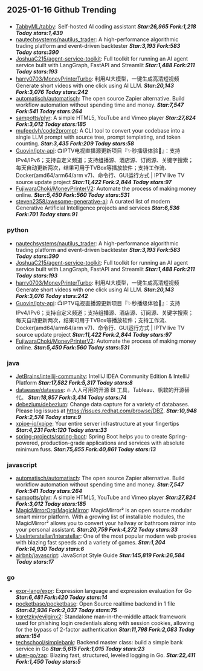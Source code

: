 ## 2025-01-16 Github Trending

### 
* [TabbyML/tabby](https://github.com/TabbyML/tabby): Self-hosted AI coding assistant ***Star:26,965 Fork:1,218 Today stars:1,439***
* [nautechsystems/nautilus_trader](https://github.com/nautechsystems/nautilus_trader): A high-performance algorithmic trading platform and event-driven backtester ***Star:3,193 Fork:583 Today stars:390***
* [JoshuaC215/agent-service-toolkit](https://github.com/JoshuaC215/agent-service-toolkit): Full toolkit for running an AI agent service built with LangGraph, FastAPI and Streamlit ***Star:1,488 Fork:211 Today stars:193***
* [harry0703/MoneyPrinterTurbo](https://github.com/harry0703/MoneyPrinterTurbo): 利用AI大模型，一键生成高清短视频 Generate short videos with one click using AI LLM. ***Star:20,143 Fork:3,076 Today stars:242***
* [automatisch/automatisch](https://github.com/automatisch/automatisch): The open source Zapier alternative. Build workflow automation without spending time and money. ***Star:7,547 Fork:541 Today stars:264***
* [sampotts/plyr](https://github.com/sampotts/plyr): A simple HTML5, YouTube and Vimeo player ***Star:27,824 Fork:3,012 Today stars:185***
* [mufeedvh/code2prompt](https://github.com/mufeedvh/code2prompt): A CLI tool to convert your codebase into a single LLM prompt with source tree, prompt templating, and token counting. ***Star:3,435 Fork:209 Today stars:58***
* [Guovin/iptv-api](https://github.com/Guovin/iptv-api): 📺IPTV电视直播源更新项目『✨秒播级体验🚀』：支持IPv4/IPv6；支持自定义频道；支持组播源、酒店源、订阅源、关键字搜索；每天自动更新两次，结果可用于TVBox等播放软件；支持工作流、Docker(amd64/arm64/arm v7)、命令行、GUI运行方式 | IPTV live TV source update project ***Star:11,422 Fork:2,844 Today stars:97***
* [FujiwaraChoki/MoneyPrinterV2](https://github.com/FujiwaraChoki/MoneyPrinterV2): Automate the process of making money online. ***Star:5,450 Fork:560 Today stars:531***
* [steven2358/awesome-generative-ai](https://github.com/steven2358/awesome-generative-ai): A curated list of modern Generative Artificial Intelligence projects and services ***Star:6,536 Fork:701 Today stars:91***

### python
* [nautechsystems/nautilus_trader](https://github.com/nautechsystems/nautilus_trader): A high-performance algorithmic trading platform and event-driven backtester ***Star:3,193 Fork:583 Today stars:390***
* [JoshuaC215/agent-service-toolkit](https://github.com/JoshuaC215/agent-service-toolkit): Full toolkit for running an AI agent service built with LangGraph, FastAPI and Streamlit ***Star:1,488 Fork:211 Today stars:193***
* [harry0703/MoneyPrinterTurbo](https://github.com/harry0703/MoneyPrinterTurbo): 利用AI大模型，一键生成高清短视频 Generate short videos with one click using AI LLM. ***Star:20,143 Fork:3,076 Today stars:242***
* [Guovin/iptv-api](https://github.com/Guovin/iptv-api): 📺IPTV电视直播源更新项目『✨秒播级体验🚀』：支持IPv4/IPv6；支持自定义频道；支持组播源、酒店源、订阅源、关键字搜索；每天自动更新两次，结果可用于TVBox等播放软件；支持工作流、Docker(amd64/arm64/arm v7)、命令行、GUI运行方式 | IPTV live TV source update project ***Star:11,422 Fork:2,844 Today stars:97***
* [FujiwaraChoki/MoneyPrinterV2](https://github.com/FujiwaraChoki/MoneyPrinterV2): Automate the process of making money online. ***Star:5,450 Fork:560 Today stars:531***

### java
* [JetBrains/intellij-community](https://github.com/JetBrains/intellij-community): IntelliJ IDEA Community Edition & IntelliJ Platform ***Star:17,582 Fork:5,317 Today stars:8***
* [dataease/dataease](https://github.com/dataease/dataease): 🔥 人人可用的开源 BI 工具，Tableau、帆软的开源替代。 ***Star:18,957 Fork:3,414 Today stars:74***
* [debezium/debezium](https://github.com/debezium/debezium): Change data capture for a variety of databases. Please log issues at https://issues.redhat.com/browse/DBZ. ***Star:10,948 Fork:2,574 Today stars:9***
* [xpipe-io/xpipe](https://github.com/xpipe-io/xpipe): Your entire server infrastructure at your fingertips ***Star:4,231 Fork:120 Today stars:33***
* [spring-projects/spring-boot](https://github.com/spring-projects/spring-boot): Spring Boot helps you to create Spring-powered, production-grade applications and services with absolute minimum fuss. ***Star:75,855 Fork:40,861 Today stars:13***

### javascript
* [automatisch/automatisch](https://github.com/automatisch/automatisch): The open source Zapier alternative. Build workflow automation without spending time and money. ***Star:7,547 Fork:541 Today stars:264***
* [sampotts/plyr](https://github.com/sampotts/plyr): A simple HTML5, YouTube and Vimeo player ***Star:27,824 Fork:3,012 Today stars:185***
* [MagicMirrorOrg/MagicMirror](https://github.com/MagicMirrorOrg/MagicMirror): MagicMirror² is an open source modular smart mirror platform. With a growing list of installable modules, the MagicMirror² allows you to convert your hallway or bathroom mirror into your personal assistant. ***Star:20,759 Fork:4,272 Today stars:33***
* [UseInterstellar/Interstellar](https://github.com/UseInterstellar/Interstellar): One of the most popular modern web proxies with blazing fast speeds and a variety of games. ***Star:1,204 Fork:14,930 Today stars:6***
* [airbnb/javascript](https://github.com/airbnb/javascript): JavaScript Style Guide ***Star:145,819 Fork:26,584 Today stars:17***

### go
* [expr-lang/expr](https://github.com/expr-lang/expr): Expression language and expression evaluation for Go ***Star:6,481 Fork:420 Today stars:14***
* [pocketbase/pocketbase](https://github.com/pocketbase/pocketbase): Open Source realtime backend in 1 file ***Star:42,936 Fork:2,037 Today stars:75***
* [kgretzky/evilginx2](https://github.com/kgretzky/evilginx2): Standalone man-in-the-middle attack framework used for phishing login credentials along with session cookies, allowing for the bypass of 2-factor authentication ***Star:11,798 Fork:2,083 Today stars:154***
* [techschool/simplebank](https://github.com/techschool/simplebank): Backend master class: build a simple bank service in Go ***Star:5,615 Fork:1,015 Today stars:23***
* [uber-go/zap](https://github.com/uber-go/zap): Blazing fast, structured, leveled logging in Go. ***Star:22,411 Fork:1,450 Today stars:5***

